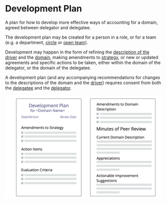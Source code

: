 # Development Plan

<summary>
A plan for how to develop more effective ways of accounting for a domain, agreed between delegator and delegatee.
</summary>

The development plan may be created for a person in a role, or for a team (e.g. a department, [circle](section:circle) or [open team](section:open-team)).

Development may happen in the form of refining the [description of the driver](section:describe-organizational-drivers) and the [domain](glossary:domain), making amendments to [strategy](glossary:strategy), or new or updated agreements and specific actions to be taken, either within the domain of the delegator, or the domain of the delegatee.

A development plan (and any accompanying recommendations for changes to the descriptions of the domain and the [driver](glossary:organizational-driver)) requires consent from both the [delegatee](glossary:delegatee) and the [delegator](glossary:delegator).

![A template for development plans](img/templates/development-plan-template.png)
